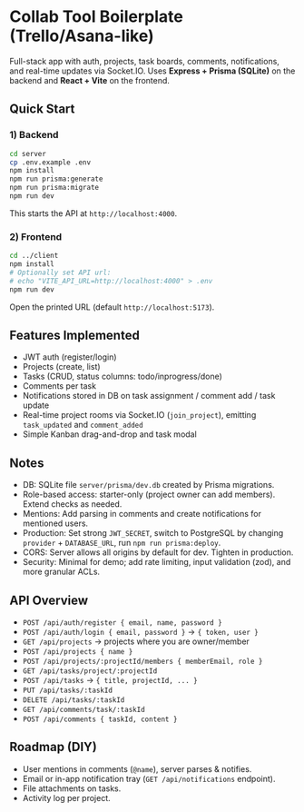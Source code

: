 # Collab Tool Boilerplate (Trello/Asana-like)

Full-stack app with auth, projects, task boards, comments, notifications, and real-time updates via Socket.IO.
Uses **Express + Prisma (SQLite)** on the backend and **React + Vite** on the frontend.

## Quick Start

### 1) Backend
```bash
cd server
cp .env.example .env
npm install
npm run prisma:generate
npm run prisma:migrate
npm run dev
```

This starts the API at `http://localhost:4000`.

### 2) Frontend
```bash
cd ../client
npm install
# Optionally set API url:
# echo "VITE_API_URL=http://localhost:4000" > .env
npm run dev
```

Open the printed URL (default `http://localhost:5173`).

## Features Implemented
- JWT auth (register/login)
- Projects (create, list)
- Tasks (CRUD, status columns: todo/inprogress/done)
- Comments per task
- Notifications stored in DB on task assignment / comment add / task update
- Real-time project rooms via Socket.IO (`join_project`), emitting `task_updated` and `comment_added`
- Simple Kanban drag-and-drop and task modal

## Notes
- DB: SQLite file `server/prisma/dev.db` created by Prisma migrations.
- Role-based access: starter-only (project owner can add members). Extend checks as needed.
- Mentions: Add parsing in comments and create notifications for mentioned users.
- Production: Set strong `JWT_SECRET`, switch to PostgreSQL by changing `provider` + `DATABASE_URL`, run `npm run prisma:deploy`.
- CORS: Server allows all origins by default for dev. Tighten in production.
- Security: Minimal for demo; add rate limiting, input validation (zod), and more granular ACLs.

## API Overview
- `POST /api/auth/register { email, name, password }`
- `POST /api/auth/login { email, password }` -> `{ token, user }`
- `GET /api/projects` -> projects where you are owner/member
- `POST /api/projects { name }`
- `POST /api/projects/:projectId/members { memberEmail, role }`
- `GET /api/tasks/project/:projectId`
- `POST /api/tasks` -> `{ title, projectId, ... }`
- `PUT /api/tasks/:taskId`
- `DELETE /api/tasks/:taskId`
- `GET /api/comments/task/:taskId`
- `POST /api/comments { taskId, content }`

## Roadmap (DIY)
- User mentions in comments (`@name`), server parses & notifies.
- Email or in-app notification tray (`GET /api/notifications` endpoint).
- File attachments on tasks.
- Activity log per project.
